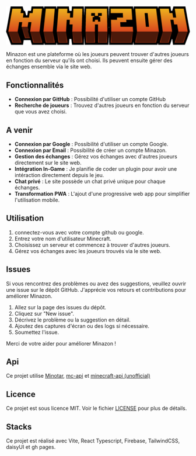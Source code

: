 ![Minazon logo](public/minazon2.png)

Minazon est une plateforme où les joueurs peuvent trouver d'autres joueurs en fonction du serveur qu'ils ont choisi. Ils peuvent ensuite gérer des échanges ensemble via le site web.

## Fonctionnalités

- **Connexion par GitHub** : Possibilité d'utiliser un compte GitHub
- **Recherche de joueurs** : Trouvez d'autres joueurs en fonction du serveur que vous avez choisi.

## A venir

- **Connexion par Google** : Possibilité d'utiliser un compte Google.
- **Connexion par Email** : Possibilité de créer un compte Minazon.
- **Gestion des échanges** : Gérez vos échanges avec d'autres joueurs directement sur le site web.
- **Intégration In-Game** : Je planifie de coder un plugin pour avoir une intéraction directement depuis le jeu.
- **Chat privé** : Le site possède un chat privé unique pour chaque échanges.
- **Transformation PWA** : L'ajout d'une progressive web app pour simplifier l'utilisation mobile.

## Utilisation

1. connectez-vous avec votre compte github ou google.
2. Entrez votre nom d'utilisateur Minecraft.
3. Choisissez un serveur et commencez à trouver d'autres joueurs.
4. Gérez vos échanges avec les joueurs trouvés via le site web.

## Issues

Si vous rencontrez des problèmes ou avez des suggestions, veuillez ouvrir une issue sur le dépôt GitHub. J'apprécie vos retours et contributions pour améliorer Minazon.

1. Allez sur la page des issues du dépôt.
2. Cliquez sur "New issue".
3. Décrivez le problème ou la suggestion en détail.
4. Ajoutez des captures d'écran ou des logs si nécessaire.
5. Soumettez l'issue.

Merci de votre aider pour améliorer Minazon !

## Api

Ce projet utilise [Minotar](https://minotar.net), [mc-api](https://mc-api.net) et  [minecraft-api (unofficial)](https://anish-shanbhag.stoplight.io/docs/minecraft-api/8e768e6831f6c-the-minecraft-api)

## Licence

Ce projet est sous licence MIT. Voir le fichier [LICENSE](LICENSE) pour plus de détails.

## Stacks

Ce projet est réalisé avec Vite, React Typescript, Firebase, TailwindCSS, daisyUI et gh pages.